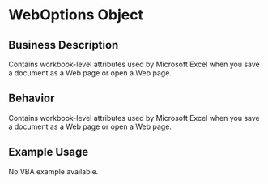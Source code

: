 # WebOptions Object

## Business Description
Contains workbook-level attributes used by Microsoft Excel when you save a document as a Web page or open a Web page.

## Behavior
Contains workbook-level attributes used by Microsoft Excel when you save a document as a Web page or open a Web page.

## Example Usage
No VBA example available.
